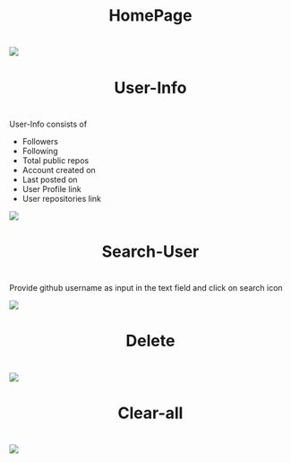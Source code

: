<h1 align="center">HomePage<h1>
<img src="https://user-images.githubusercontent.com/61549396/115108222-d902a880-9f8c-11eb-8028-ce14bbad1280.png">

# <h1 align="center">User-Info<h1>
  
  User-Info consists of 
  - Followers
  - Following
  - Total public repos
  - Account created on
  - Last posted on
  - User Profile link
  - User repositories link
  
<img src="https://user-images.githubusercontent.com/61549396/115108990-fafe2a00-9f90-11eb-849d-7e4871e4d9d8.png"/>


# <h1 align="center">Search-User<h1>
<p align="left">Provide github username as input in the text field and click on search icon</p> 
<img src="https://user-images.githubusercontent.com/61549396/115109158-c343b200-9f91-11eb-8e56-0d26e0c1ecd8.gif"/>
  
<h1 align="center">Delete<h1>
<img src="https://user-images.githubusercontent.com/61549396/115109547-00a93f00-9f94-11eb-9143-828b4714d838.gif"/>

<h1 align="center">Clear-all<h1>
<img src="https://user-images.githubusercontent.com/61549396/115109434-529d9500-9f93-11eb-8afc-c5207665c2fc.gif"/>

